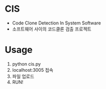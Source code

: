 # CIS
- Code Clone Detection In System Software
- 소프트웨어 사이의 코드클론 검출 프로젝트

# Usage
1. python cis.py
2. localhost:3005 접속
3. 파일 업로드
4. RUN!
